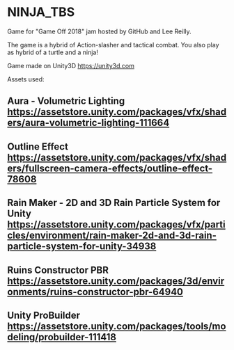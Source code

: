 # NINJA_TBS

Game for "Game Off 2018" jam hosted by GitHub and Lee Reilly.

The game is a hybrid of Action-slasher and tactical combat.
You also play as hybrid of a turtle and a ninja!

Game made on Unity3D
https://unity3d.com

Assets used:

Aura - Volumetric Lighting
https://assetstore.unity.com/packages/vfx/shaders/aura-volumetric-lighting-111664
------------------------

Outline Effect
https://assetstore.unity.com/packages/vfx/shaders/fullscreen-camera-effects/outline-effect-78608
------------------------

Rain Maker - 2D and 3D Rain Particle System for Unity
https://assetstore.unity.com/packages/vfx/particles/environment/rain-maker-2d-and-3d-rain-particle-system-for-unity-34938
------------------------

Ruins Constructor PBR
https://assetstore.unity.com/packages/3d/environments/ruins-constructor-pbr-64940
------------------------

Unity ProBuilder
https://assetstore.unity.com/packages/tools/modeling/probuilder-111418
------------------------


